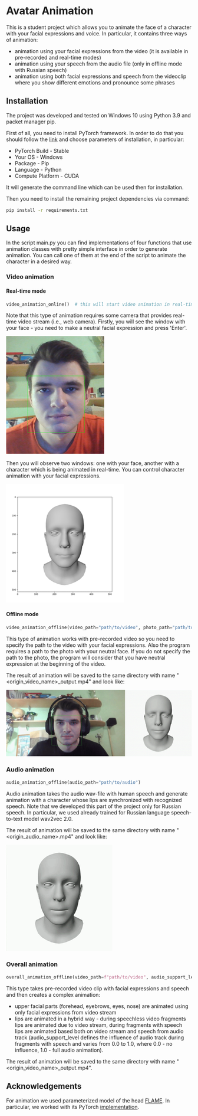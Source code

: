 # Avatar Animation

This is a student project which allows you to animate the face of a character with your facial expressions and voice. In particular, it contains three ways of animation:
* animation using your facial expressions from the video (it is available in pre-recorded and real-time modes)
* animation using your speech from the audio file (only in offline mode with Russian speech)
* animation using both facial expressions and speech from the videoclip where you show different emotions and pronounce some phrases 


## Installation
The project was developed and tested on Windows 10 using Python 3.9 and packet manager pip.

First of all, you need to install PyTorch framework. In order to do that you should follow the [link](https://pytorch.org/get-started/locally/) and choose parameters of installation, in particular:
* PyTorch Build - Stable
* Your OS - Windows
* Package - Pip
* Language - Python
* Compute Platform - CUDA

It will generate the command line which can be used then for installation.

Then you need to install the remaining project dependencies via command:

```bash
pip install -r requirements.txt
```

## Usage

In the script main.py you can find implementations of four functions that use animation classes with pretty simple interface in order to generate animation. You can call one of them at the end of the script to animate the character in a desired way. 

### Video animation

#### Real-time mode
```python
video_animation_online()  # this will start video animation in real-time
```
Note that this type of animation requires some camera that provides real-time video stream (i.e., web camera). 
Firstly, you will see the window with your face - you need to make a neutral facial expression and press 'Enter'. 

![](https://github.com/NikitaBogoslovskiy/AvatarAnimation/blob/master/other_data/readme_files/neutral_face.png)

Then you will observe two windows: one with your face, another with a character which is being animated in real-time. You can control character animation with your facial expressions. 

![](https://github.com/NikitaBogoslovskiy/AvatarAnimation/blob/master/other_data/readme_files/online_video_animation.png)

#### Offline mode
```python
video_animation_offline(video_path="path/to/video", photo_path="path/to/photo")
```
This type of animation works with pre-recorded video so you need to specify the path to the video with your facial expressions. Also the program requires a path to the photo with your neutral face. If you do not specify the path to the photo, the program will consider that you have neutral expression at the beginning of the video.

The result of animation will be saved to the same directory with name "<origin_video_name>_output.mp4" and look like:

![](https://github.com/NikitaBogoslovskiy/AvatarAnimation/blob/master/other_data/readme_files/offline_video_animation.gif)

### Audio animation
```python
audio_animation_offline(audio_path="path/to/audio")
```
Audio animation takes the audio wav-file with human speech and generate animation with a character whose lips are synchronized with recognized speech. Note that we developed this part of the project only for Russian speech. In particular, we used already trained for Russian language speech-to-text model wav2vec 2.0.  

The result of animation will be saved to the same directory with name "<origin_audio_name>.mp4" and look like:

![](https://github.com/NikitaBogoslovskiy/AvatarAnimation/blob/master/other_data/readme_files/audio_animation.gif)

### Overall animation
```python
overall_animation_offline(video_path=f"path/to/video", audio_support_level=0.8)
```
This type takes pre-recorded video clip with facial expressions and speech and then creates a complex animation:
- upper facial parts (forehead, eyebrows, eyes, nose) are animated using only facial expressions from video stream
- lips are animated in a hybrid way - during speechless video fragments lips are animated due to video stream, during fragments with speech lips are animated based both on video stream and speech from audio track (audio_support_level defines the influence of audio track during fragments with speech and varies from 0.0 to 1.0, where 0.0 - no influence, 1.0 - full audio animation).

The result of animation will be saved to the same directory with name "<origin_video_name>_output.mp4".

## Acknowledgements

For animation we used parameterized model of the head [FLAME](https://flame.is.tue.mpg.de/). In particular, we worked with its PyTorch [implementation](https://github.com/soubhiksanyal/FLAME_PyTorch).